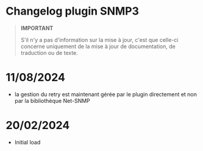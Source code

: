 # Changelog plugin SNMP3

>**IMPORTANT**
>
>S'il n'y a pas d'information sur la mise à jour, c'est que celle-ci concerne uniquement de la mise à jour de documentation, de traduction ou de texte.

# 11/08/2024

- la gestion du retry est maintenant gérée par le plugin directement et non par la bibliothèque Net-SNMP

# 20/02/2024

- Initial load

